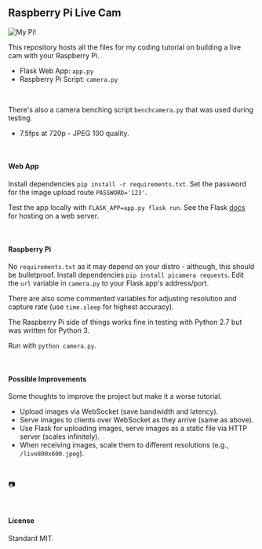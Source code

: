 ## Raspberry Pi Live Cam

![My Pi!](https://github.com/healeycodes/Raspberry-Pi-Live-Cam/blob/master/my-pi-320.png)

This repository hosts all the files for my coding tutorial on building a live cam with your Raspberry Pi.

- Flask Web App: `app.py`
- Raspberry Pi Script: `camera.py`

<br>

There's also a camera benching script `benchcamera.py` that was used during testing.

- 7.5fps at 720p - JPEG 100 quality.

<br>

#### Web App

Install dependencies `pip install -r requirements.txt`. Set the password for the image upload route `PASSWORD='123'`.

Test the app locally with `FLASK_APP=app.py flask run`. See the Flask [docs](http://flask.pocoo.org/) for hosting on a web server.

<br>

#### Raspberry Pi

No `requirements.txt` as it may depend on your distro - although, this should be bulletproof. Install dependencies `pip install picamera requests`. Edit the `url` variable in `camera.py` to your Flask app's address/port.

There are also some commented variables for adjusting resolution and capture rate (use `time.sleep` for highest accuracy).

The Raspberry Pi side of things works fine in testing with Python 2.7 but was written for Python 3.

Run with `python camera.py`. 

<br>

#### Possible Improvements

Some thoughts to improve the project but make it a worse tutorial.

- Upload images via WebSocket (save bandwidth and latency).
- Serve images to clients over WebSocket as they arrive (same as above).
- Use Flask for uploading images, serve images as a static file via HTTP server (scales infinitely).
- When receiving images, scale them to different resolutions (e.g., `/live800x600.jpeg`).

<br>

📷

<br>

#### License

Standard MIT.
